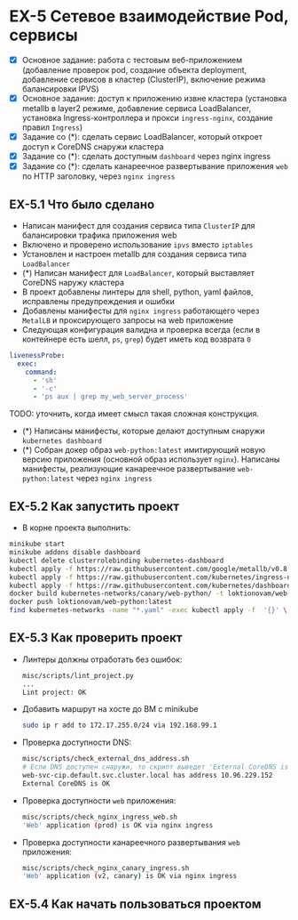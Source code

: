 # EX-5 Сетевое взаимодействие Pod, сервисы

* [x] Основное задание: работа с тестовым веб-приложением (добавление проверок pod, создание объекта deployment, добавление сервисов в кластер (ClusterIP), включение режима балансировки IPVS)
* [x] Основное задание: доступ к приложению извне кластера (установка metallb в layer2 режиме, добавление сервиса LoadBalancer, установка Ingress-контроллера и прокси `ingress-nginx`, создание правил `Ingress`)
* [x] Задание со (*): сделать сервис LoadBalancer, который откроет доступ к CoreDNS снаружи кластера
* [x] Задание со (*): сделать доступным `dashboard` через nginx ingress
* [x] Задание со (*): сделать канареечное развертывание приложения `web` по HTTP заголовку, через `nginx ingress`

## EX-5.1 Что было сделано

* Написан манифест для создания сервиса типа `ClusterIP` для балансировки трафика приложения web
* Включено и проверено использование `ipvs` вместо `iptables`
* Установлен и настроен metallb для создания сервиса типа `LoadBalancer`
* (*) Написан манифест для `LoadBalancer`, который выставляет CoreDNS наружу кластера
* В проект добавлены линтеры для shell, python, yaml файлов, исправлены предупреждения и ошибки
* Добавлены манифесты для `nginx ingress` работающего через `MetalLB` и проксирующего запросы на web приложение
* Следующая конфигурация валидна и проверка всегда (если в контейнере есть шелл, `ps`, `grep`) будет иметь код возврата `0`

```yaml
livenessProbe:
  exec:
    command:
      - 'sh'
      - '-c'
      - 'ps aux | grep my_web_server_process'
```

TODO: уточнить, когда имеет смысл такая сложная конструкция.

* (*) Написаны манифесты, которые делают доступным снаружи `kubernetes dashboard`
* (*) Собран докер образ `web-python:latest` имитирующий новую версию приложения (основной образ использует `nginx`).
  Написаны манифесты, реализующие канареечное развертывание `web-python:latest` через `nginx ingress`

## EX-5.2 Как запустить проект

* В корне проекта выполнить:

```bash
minikube start
minikube addons disable dashboard
kubectl delete clusterrolebinding kubernetes-dashboard
kubectl apply -f https://raw.githubusercontent.com/google/metallb/v0.8.3/manifests/metallb.yaml
kubectl apply -f https://raw.githubusercontent.com/kubernetes/ingress-nginx/master/deploy/static/mandatory.yaml
kubectl apply -f https://raw.githubusercontent.com/kubernetes/dashboard/v2.0.0-rc2/aio/deploy/recommended.yaml
docker build kubernetes-networks/canary/web-python/ -t loktionovam/web-python:latest
docker push loktionovam/web-python:latest
find kubernetes-networks -name "*.yaml" -exec kubectl apply -f  '{}' \;
```

## EX-5.3 Как проверить проект

* Линтеры должны отработать без ошибок:

  ```bash
  misc/scripts/lint_project.py
  ...
  Lint project: OK
  ```

* Добавить маршрут на хосте до ВМ с minikube

  ```bash
  sudo ip r add to 172.17.255.0/24 via 192.168.99.1
  ```

* Проверка доступности DNS:

  ```bash
  misc/scripts/check_external_dns_address.sh
  # Если DNS доступен снаружи, то скрипт выведет 'External CoreDNS is OK'
  web-svc-cip.default.svc.cluster.local has address 10.96.229.152
  External CoreDNS is OK
  ```

* Проверка доступности `web` приложения:

  ```bash
  misc/scripts/check_nginx_ingress_web.sh
  'Web' application (prod) is OK via nginx ingress
  ```

* Проверка доступности канареечного развертывания `web` приложения:

  ```bash
  misc/scripts/check_nginx_canary_ingress.sh
  'Web' application (v2, canary) is OK via nginx ingress
  ```

## EX-5.4 Как начать пользоваться проектом
